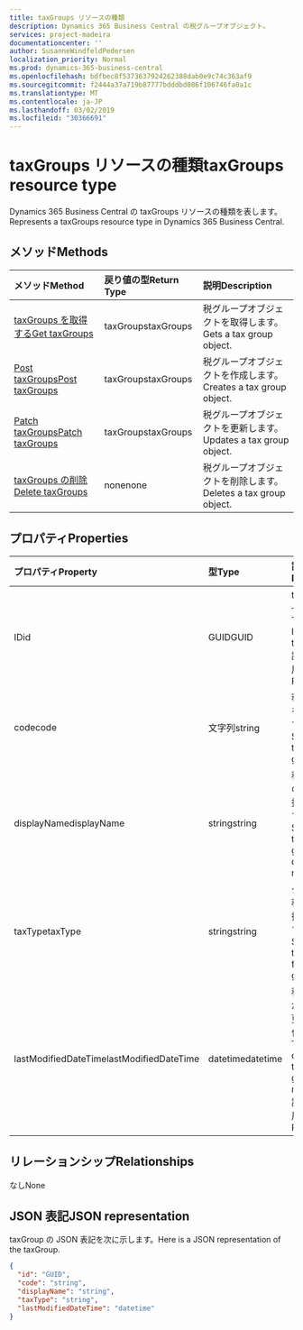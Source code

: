 ```yaml
---
title: taxGroups リソースの種類
description: Dynamics 365 Business Central の税グループオブジェクト。
services: project-madeira
documentationcenter: ''
author: SusanneWindfeldPedersen
localization_priority: Normal
ms.prod: dynamics-365-business-central
ms.openlocfilehash: bdfbec8f5373637924262388dab0e9c74c363af9
ms.sourcegitcommit: f2444a37a719b87777bdddbd086f106746fa0a1c
ms.translationtype: MT
ms.contentlocale: ja-JP
ms.lasthandoff: 03/02/2019
ms.locfileid: "30366691"
---
```

# <a name="taxgroups-resource-type"></a><span data-ttu-id="890f3-103">taxGroups リソースの種類</span><span class="sxs-lookup"><span data-stu-id="890f3-103">taxGroups resource type</span></span>
<span data-ttu-id="890f3-104">Dynamics 365 Business Central の taxGroups リソースの種類を表します。</span><span class="sxs-lookup"><span data-stu-id="890f3-104">Represents a taxGroups resource type in Dynamics 365 Business Central.</span></span>

## <a name="methods"></a><span data-ttu-id="890f3-105">メソッド</span><span class="sxs-lookup"><span data-stu-id="890f3-105">Methods</span></span>
| <span data-ttu-id="890f3-106">メソッド</span><span class="sxs-lookup"><span data-stu-id="890f3-106">Method</span></span>       | <span data-ttu-id="890f3-107">戻り値の型</span><span class="sxs-lookup"><span data-stu-id="890f3-107">Return Type</span></span>  |<span data-ttu-id="890f3-108">説明</span><span class="sxs-lookup"><span data-stu-id="890f3-108">Description</span></span>|
|:---------------|:--------|:----------|
|[<span data-ttu-id="890f3-109">taxGroups を取得する</span><span class="sxs-lookup"><span data-stu-id="890f3-109">Get taxGroups</span></span>](../api/dynamics-taxgroups-get.md)|<span data-ttu-id="890f3-110">taxGroups</span><span class="sxs-lookup"><span data-stu-id="890f3-110">taxGroups</span></span>|<span data-ttu-id="890f3-111">税グループオブジェクトを取得します。</span><span class="sxs-lookup"><span data-stu-id="890f3-111">Gets a tax group object.</span></span>|
|[<span data-ttu-id="890f3-112">Post taxGroups</span><span class="sxs-lookup"><span data-stu-id="890f3-112">Post taxGroups</span></span>](../api/dynamics-create-taxgroups.md)|<span data-ttu-id="890f3-113">taxGroups</span><span class="sxs-lookup"><span data-stu-id="890f3-113">taxGroups</span></span>|<span data-ttu-id="890f3-114">税グループオブジェクトを作成します。</span><span class="sxs-lookup"><span data-stu-id="890f3-114">Creates a tax group object.</span></span>|
|[<span data-ttu-id="890f3-115">Patch taxGroups</span><span class="sxs-lookup"><span data-stu-id="890f3-115">Patch taxGroups</span></span>](../api/dynamics-taxgroups-update.md)|<span data-ttu-id="890f3-116">taxGroups</span><span class="sxs-lookup"><span data-stu-id="890f3-116">taxGroups</span></span>|<span data-ttu-id="890f3-117">税グループオブジェクトを更新します。</span><span class="sxs-lookup"><span data-stu-id="890f3-117">Updates a tax group object.</span></span>|
|[<span data-ttu-id="890f3-118">taxGroups の削除</span><span class="sxs-lookup"><span data-stu-id="890f3-118">Delete taxGroups</span></span>](../api/dynamics-taxgroups-delete.md)|<span data-ttu-id="890f3-119">none</span><span class="sxs-lookup"><span data-stu-id="890f3-119">none</span></span>|<span data-ttu-id="890f3-120">税グループオブジェクトを削除します。</span><span class="sxs-lookup"><span data-stu-id="890f3-120">Deletes a tax group object.</span></span>|

## <a name="properties"></a><span data-ttu-id="890f3-121">プロパティ</span><span class="sxs-lookup"><span data-stu-id="890f3-121">Properties</span></span>
| <span data-ttu-id="890f3-122">プロパティ</span><span class="sxs-lookup"><span data-stu-id="890f3-122">Property</span></span>     | <span data-ttu-id="890f3-123">型</span><span class="sxs-lookup"><span data-stu-id="890f3-123">Type</span></span>   |<span data-ttu-id="890f3-124">説明</span><span class="sxs-lookup"><span data-stu-id="890f3-124">Description</span></span>|
|:---------------|:--------|:----------|
|<span data-ttu-id="890f3-125">ID</span><span class="sxs-lookup"><span data-stu-id="890f3-125">id</span></span>|<span data-ttu-id="890f3-126">GUID</span><span class="sxs-lookup"><span data-stu-id="890f3-126">GUID</span></span>|<span data-ttu-id="890f3-127">taxGroup の一意の ID。</span><span class="sxs-lookup"><span data-stu-id="890f3-127">The unique ID of the taxGroup.</span></span> <span data-ttu-id="890f3-128">読み取り専用です。</span><span class="sxs-lookup"><span data-stu-id="890f3-128">Read-Only.</span></span>|
|<span data-ttu-id="890f3-129">code</span><span class="sxs-lookup"><span data-stu-id="890f3-129">code</span></span>|<span data-ttu-id="890f3-130">文字列</span><span class="sxs-lookup"><span data-stu-id="890f3-130">string</span></span>|<span data-ttu-id="890f3-131">税グループを指定します。</span><span class="sxs-lookup"><span data-stu-id="890f3-131">Specifies the tax group.</span></span>|
|<span data-ttu-id="890f3-132">displayName</span><span class="sxs-lookup"><span data-stu-id="890f3-132">displayName</span></span>|<span data-ttu-id="890f3-133">string</span><span class="sxs-lookup"><span data-stu-id="890f3-133">string</span></span>|<span data-ttu-id="890f3-134">税グループの表示名を指定します。</span><span class="sxs-lookup"><span data-stu-id="890f3-134">Specifies the tax group display name.</span></span>|
|<span data-ttu-id="890f3-135">taxType</span><span class="sxs-lookup"><span data-stu-id="890f3-135">taxType</span></span>|<span data-ttu-id="890f3-136">string</span><span class="sxs-lookup"><span data-stu-id="890f3-136">string</span></span>|<span data-ttu-id="890f3-137">グループの税の種類を指定します。</span><span class="sxs-lookup"><span data-stu-id="890f3-137">Specifies the tax type for the group.</span></span>|
|<span data-ttu-id="890f3-138">lastModifiedDateTime</span><span class="sxs-lookup"><span data-stu-id="890f3-138">lastModifiedDateTime</span></span>|<span data-ttu-id="890f3-139">datetime</span><span class="sxs-lookup"><span data-stu-id="890f3-139">datetime</span></span>|<span data-ttu-id="890f3-140">税グループが最後に変更された日付です。</span><span class="sxs-lookup"><span data-stu-id="890f3-140">The last datetime the tax group was modified.</span></span> <span data-ttu-id="890f3-141">読み取り専用です。</span><span class="sxs-lookup"><span data-stu-id="890f3-141">Read-Only.</span></span>|  


## <a name="relationships"></a><span data-ttu-id="890f3-142">リレーションシップ</span><span class="sxs-lookup"><span data-stu-id="890f3-142">Relationships</span></span>
<span data-ttu-id="890f3-143">なし</span><span class="sxs-lookup"><span data-stu-id="890f3-143">None</span></span>

## <a name="json-representation"></a><span data-ttu-id="890f3-144">JSON 表記</span><span class="sxs-lookup"><span data-stu-id="890f3-144">JSON representation</span></span>

<span data-ttu-id="890f3-145">taxGroup の JSON 表記を次に示します。</span><span class="sxs-lookup"><span data-stu-id="890f3-145">Here is a JSON representation of the taxGroup.</span></span>

```json
{
  "id": "GUID",
  "code": "string",
  "displayName": "string",
  "taxType": "string",
  "lastModifiedDateTime": "datetime"
}

```


